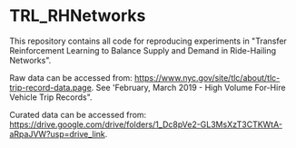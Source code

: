 # TRL_RHNetworks
This repository contains all code for reproducing experiments in "Transfer Reinforcement Learning to Balance Supply and Demand in Ride-Hailing Networks".

Raw data can be accessed from: https://www.nyc.gov/site/tlc/about/tlc-trip-record-data.page. See 'February, March 2019 - High Volume For-Hire Vehicle Trip Records".

Curated data can be accessed from: https://drive.google.com/drive/folders/1_Dc8pVe2-GL3MsXzT3CTKWtA-aRpaJVW?usp=drive_link.
